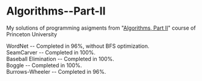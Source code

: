 # Algorithms--Part-II
My solutions of programming asigments from "[Algorithms, Part II](https://www.coursera.org/learn/algorithms-part2)" course of Princeton University

WordNet -- Completed in 96%, without BFS optimization.
<br/> SeamCarver -- Completed in 100%.
<br/> Baseball Elimination -- Completed in 100%.
<br/> Boggle -- Completed in 100%.
<br/> Burrows-Wheeler -- Completed in 96%.
